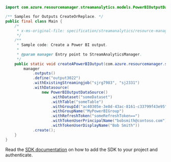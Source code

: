 ```java
import com.azure.resourcemanager.streamanalytics.models.PowerBIOutputDataSource;

/** Samples for Outputs CreateOrReplace. */
public final class Main {
    /*
     * x-ms-original-file: specification/streamanalytics/resource-manager/Microsoft.StreamAnalytics/stable/2020-03-01/examples/Output_Create_PowerBI.json
     */
    /**
     * Sample code: Create a Power BI output.
     *
     * @param manager Entry point to StreamAnalyticsManager.
     */
    public static void createAPowerBIOutput(com.azure.resourcemanager.streamanalytics.StreamAnalyticsManager manager) {
        manager
            .outputs()
            .define("output3022")
            .withExistingStreamingjob("sjrg7983", "sj2331")
            .withDatasource(
                new PowerBIOutputDataSource()
                    .withDataset("someDataset")
                    .withTable("someTable")
                    .withGroupId("ac40305e-3e8d-43ac-8161-c33799f43e95")
                    .withGroupName("MyPowerBIGroup")
                    .withRefreshToken("someRefreshToken==")
                    .withTokenUserPrincipalName("bobsmith@contoso.com")
                    .withTokenUserDisplayName("Bob Smith"))
            .create();
    }
}
```

Read the [SDK documentation](https://github.com/Azure/azure-sdk-for-java/blob/azure-resourcemanager-streamanalytics_1.0.0-beta.2/sdk/streamanalytics/azure-resourcemanager-streamanalytics/README.md) on how to add the SDK to your project and authenticate.
